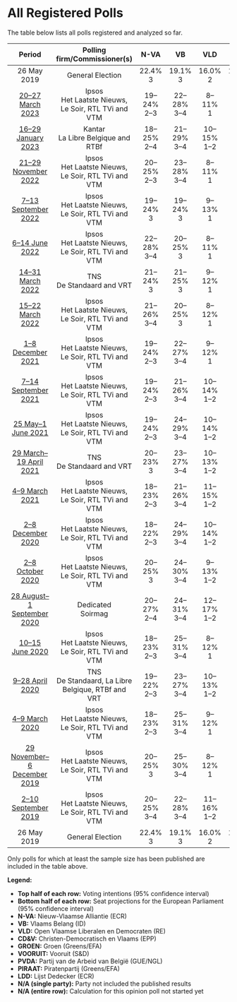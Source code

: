 # All Registered Polls

The table below lists all polls registered and analyzed so far.

| Period     | Polling firm/Commissioner(s) | N-VA | VB | VLD | CD&V | GROEN | VOORUIT | PVDA | PIRAAT | LDD |
|:----------:|:----------------------------:|:--:|:--:|:--:|:--:|:--:|:--:|:--:|:--:|:--:|
| 26 May 2019 | General Election | 22.4% <br> 3 | 19.1% <br> 3 | 16.0% <br> 2 | 14.5% <br> 2 | 12.4% <br> 1 | 10.2% <br> 1 | 5.0% <br> 0 | 0.0% <br> 0 | 0.0% <br> 0 |
| [20–27 March 2023](2023-03-27-Ipsos.html) | Ipsos <br> Het Laatste Nieuws, Le Soir, RTL TVi and VTM | 19–24% <br> 2–3 | 22–28% <br> 3–4 | 8–11% <br> 1 | 10–14% <br> 1–2 | 6–9% <br> 0–1 | 13–18% <br> 2 | 6–10% <br> 0–1 | N/A <br> N/A | N/A <br> N/A |
| [16–29 January 2023](2023-01-29-Kantar.html) | Kantar <br> La Libre Belgique and RTBf | 18–25% <br> 2–4 | 21–29% <br> 3–4 | 10–15% <br> 1–2 | 7–12% <br> 1 | 8–13% <br> 1–2 | 12–19% <br> 1–2 | 4–8% <br> 0–1 | N/A <br> N/A | N/A <br> N/A |
| [21–29 November 2022](2022-11-29-Ipsos.html) | Ipsos <br> Het Laatste Nieuws, Le Soir, RTL TVi and VTM | 20–25% <br> 2–3 | 23–28% <br> 3–4 | 8–11% <br> 1 | 8–12% <br> 1 | 7–11% <br> 1 | 14–19% <br> 2 | 6–9% <br> 0–1 | N/A <br> N/A | N/A <br> N/A |
| [7–13 September 2022](2022-09-13-Ipsos.html) | Ipsos <br> Het Laatste Nieuws, Le Soir, RTL TVi and VTM | 19–24% <br> 3 | 19–24% <br> 3 | 9–13% <br> 1 | 8–12% <br> 1 | 7–11% <br> 1 | 15–19% <br> 2 | 7–11% <br> 1 | N/A <br> N/A | N/A <br> N/A |
| [6–14 June 2022](2022-06-14-Ipsos.html) | Ipsos <br> Het Laatste Nieuws, Le Soir, RTL TVi and VTM | 22–28% <br> 3–4 | 20–25% <br> 3 | 8–11% <br> 1 | 8–12% <br> 1 | 6–10% <br> 0–1 | 13–17% <br> 1–2 | 7–10% <br> 1 | N/A <br> N/A | N/A <br> N/A |
| [14–31 March 2022](2022-03-31-TNS.html) | TNS <br> De Standaard and VRT | 21–24% <br> 3 | 21–25% <br> 3 | 9–12% <br> 1 | 8–10% <br> 1 | 8–11% <br> 1 | 14–17% <br> 2 | 8–10% <br> 1 | N/A <br> N/A | N/A <br> N/A |
| [15–22 March 2022](2022-03-22-Ipsos.html) | Ipsos <br> Het Laatste Nieuws, Le Soir, RTL TVi and VTM | 21–26% <br> 3–4 | 20–25% <br> 3 | 8–12% <br> 1 | 10–13% <br> 1–2 | 7–10% <br> 1 | 12–17% <br> 1–2 | 7–11% <br> 1 | N/A <br> N/A | N/A <br> N/A |
| [1–8 December 2021](2021-12-08-Ipsos.html) | Ipsos <br> Het Laatste Nieuws, Le Soir, RTL TVi and VTM | 19–24% <br> 2–3 | 22–27% <br> 3–4 | 9–12% <br> 1 | 9–13% <br> 1 | 7–10% <br> 1 | 12–16% <br> 1–2 | 7–11% <br> 1 | N/A <br> N/A | N/A <br> N/A |
| [7–14 September 2021](2021-09-14-Ipsos.html) | Ipsos <br> Het Laatste Nieuws, Le Soir, RTL TVi and VTM | 19–24% <br> 2–3 | 21–26% <br> 3–4 | 10–14% <br> 1–2 | 11–15% <br> 1–2 | 8–12% <br> 1 | 10–14% <br> 1–2 | 6–10% <br> 0–1 | N/A <br> N/A | N/A <br> N/A |
| [25 May–1 June 2021](2021-06-01-Ipsos.html) | Ipsos <br> Het Laatste Nieuws, Le Soir, RTL TVi and VTM | 19–24% <br> 2–3 | 24–29% <br> 3–4 | 10–14% <br> 1–2 | 8–12% <br> 1 | 7–10% <br> 1 | 11–15% <br> 1–2 | 6–10% <br> 0–1 | N/A <br> N/A | N/A <br> N/A |
| [29 March–19 April 2021](2021-04-19-TNS.html) | TNS <br> De Standaard and VRT | 20–23% <br> 3 | 23–27% <br> 3–4 | 10–13% <br> 1–2 | 9–11% <br> 1 | 10–12% <br> 1 | 11–14% <br> 1–2 | 7–9% <br> 1 | N/A <br> N/A | N/A <br> N/A |
| [4–9 March 2021](2021-03-09-Ipsos.html) | Ipsos <br> Het Laatste Nieuws, Le Soir, RTL TVi and VTM | 18–23% <br> 2–3 | 21–26% <br> 3–4 | 11–15% <br> 1–2 | 11–15% <br> 1–2 | 7–10% <br> 1 | 10–15% <br> 1–2 | 7–10% <br> 1 | N/A <br> N/A | N/A <br> N/A |
| [2–8 December 2020](2020-12-08-Ipsos.html) | Ipsos <br> Het Laatste Nieuws, Le Soir, RTL TVi and VTM | 18–22% <br> 2–3 | 24–29% <br> 3–4 | 10–14% <br> 1–2 | 11–15% <br> 1–2 | 7–10% <br> 1 | 12–16% <br> 1–2 | 5–8% <br> 0–1 | N/A <br> N/A | N/A <br> N/A |
| [2–8 October 2020](2020-10-08-Ipsos.html) | Ipsos <br> Het Laatste Nieuws, Le Soir, RTL TVi and VTM | 20–25% <br> 3 | 24–30% <br> 3–4 | 9–13% <br> 1–2 | 9–13% <br> 1–2 | 6–9% <br> 0–1 | 12–16% <br> 1–2 | 5–8% <br> 0–1 | N/A <br> N/A | N/A <br> N/A |
| [28 August–1 September 2020](2020-09-01-Dedicated.html) | Dedicated <br> Soirmag | 20–27% <br> 2–4 | 24–31% <br> 3–4 | 12–17% <br> 1–2 | 11–16% <br> 1–2 | 5–10% <br> 0–1 | 11–16% <br> 1–2 | 1–3% <br> 0 | N/A <br> N/A | N/A <br> N/A |
| [10–15 June 2020](2020-06-15-Ipsos.html) | Ipsos <br> Het Laatste Nieuws, Le Soir, RTL TVi and VTM | 18–23% <br> 2–3 | 25–31% <br> 3–4 | 8–12% <br> 1 | 10–14% <br> 1–2 | 8–11% <br> 1 | 11–15% <br> 1–2 | 6–9% <br> 0–1 | N/A <br> N/A | N/A <br> N/A |
| [9–28 April 2020](2020-04-28-TNS.html) | TNS <br> De Standaard, La Libre Belgique, RTBf and VRT | 19–22% <br> 2–3 | 23–27% <br> 3–4 | 10–13% <br> 1–2 | 11–13% <br> 1–2 | 10–13% <br> 1–2 | 10–12% <br> 1–2 | 7–10% <br> 1 | N/A <br> N/A | N/A <br> N/A |
| [4–9 March 2020](2020-03-09-Ipsos.html) | Ipsos <br> Het Laatste Nieuws, Le Soir, RTL TVi and VTM | 18–23% <br> 2–3 | 25–31% <br> 3–4 | 9–12% <br> 1 | 10–14% <br> 1–2 | 7–11% <br> 1 | 8–12% <br> 1 | 8–11% <br> 1 | N/A <br> N/A | N/A <br> N/A |
| [29 November–6 December 2019](2019-12-06-Ipsos.html) | Ipsos <br> Het Laatste Nieuws, Le Soir, RTL TVi and VTM | 20–25% <br> 3 | 25–30% <br> 3–4 | 8–12% <br> 1 | 10–14% <br> 1–2 | 9–13% <br> 1 | 7–11% <br> 1 | 7–10% <br> 1 | N/A <br> N/A | N/A <br> N/A |
| [2–10 September 2019](2019-09-10-Ipsos.html) | Ipsos <br> Het Laatste Nieuws, Le Soir, RTL TVi and VTM | 20–25% <br> 3–4 | 22–28% <br> 3–4 | 11–16% <br> 1–2 | 10–14% <br> 1–2 | 9–13% <br> 1–2 | 7–10% <br> 1 | 5–8% <br> 0–1 | N/A <br> N/A | N/A <br> N/A |
| 26 May 2019 | General Election | 22.4% <br> 3 | 19.1% <br> 3 | 16.0% <br> 2 | 14.5% <br> 2 | 12.4% <br> 1 | 10.2% <br> 1 | 5.0% <br> 0 | 0.0% <br> 0 | 0.0% <br> 0 |

Only polls for which at least the sample size has been published are included in the table above.

**Legend:**
+ **Top half of each row:** Voting intentions (95% confidence interval)
+ **Bottom half of each row:** Seat projections for the European Parliament (95% confidence interval)
+ **N-VA:** Nieuw-Vlaamse Alliantie (ECR)
+ **VB:** Vlaams Belang (ID)
+ **VLD:** Open Vlaamse Liberalen en Democraten (RE)
+ **CD&V:** Christen-Democratisch en Vlaams (EPP)
+ **GROEN:** Groen (Greens/EFA)
+ **VOORUIT:** Vooruit (S&D)
+ **PVDA:** Partij van de Arbeid van België (GUE/NGL)
+ **PIRAAT:** Piratenpartij (Greens/EFA)
+ **LDD:** Lijst Dedecker (ECR)
+ **N/A (single party):** Party not included the published results
+ **N/A (entire row):** Calculation for this opinion poll not started yet

